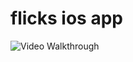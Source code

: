 # flicks ios app 

<img src='https://cloud.githubusercontent.com/assets/828333/22394470/08e70f3e-e4d7-11e6-9b41-1629ad9e2afd.gif' title='Flicks Video Walkthrough' width='' alt='Video Walkthrough' />
